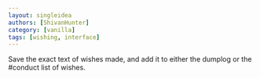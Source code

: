 ```yaml
---
layout: singleidea
authors: [ShivanHunter]
category: [vanilla]
tags: [wishing, interface]
---
```

Save the exact text of wishes made, and add it to either the dumplog or the #conduct list of wishes.
